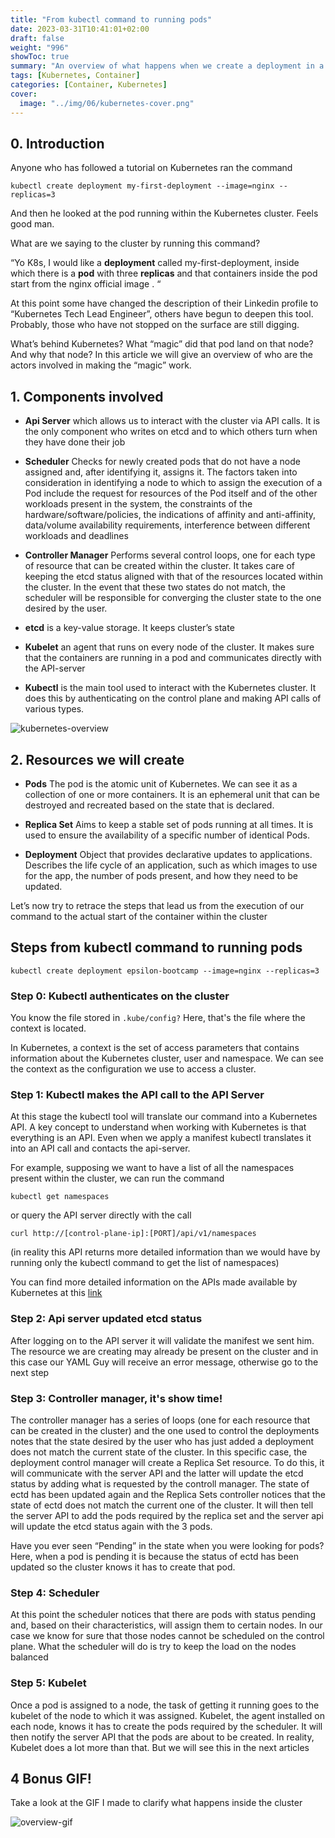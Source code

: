 ```yaml
---
title: "From kubectl command to running pods"
date: 2023-03-31T10:41:01+02:00
draft: false
weight: "996"
showToc: true
summary: "An overview of what happens when we create a deployment in a Kubernetes cluster"
tags: [Kubernetes, Container]
categories: [Container, Kubernetes]
cover:
  image: "../img/06/kubernetes-cover.png"
---
```


## 0. Introduction

Anyone who has followed a tutorial on Kubernetes ran the command

```kubectl create deployment my-first-deployment --image=nginx --replicas=3```

And then he looked at the pod running within the Kubernetes cluster. Feels good man.

What are we saying to the cluster by running this command?

“Yo K8s, I would like a **deployment** called my-first-deployment, inside which there is a **pod** with three **replicas** and that containers inside the pod start from the nginx official image . “

At this point some have changed the description of their Linkedin profile to “Kubernetes Tech Lead Engineer”, others have begun to deepen this tool. Probably, those who have not stopped on the surface are still digging.

What’s behind Kubernetes? What “magic” did that pod land on that node? And why that node? In this article we will give an overview of who are the actors involved in making the “magic” work.


## 1. Components involved

- **Api Server** which allows us to interact with the cluster via API calls. It is the only component who writes on etcd and to which others turn when they have done their job

- **Scheduler** Checks for newly created pods that do not have a node assigned and, after identifying it, assigns it. The factors taken into consideration in identifying a node to which to assign the execution of a Pod include the request for resources of the Pod itself and of the other workloads present in the system, the constraints of the hardware/software/policies, the indications of affinity and anti-affinity, data/volume availability requirements, interference between different workloads and deadlines

- **Controller Manager** Performs several control loops, one for each type of resource that can be created within the cluster. It takes care of keeping the etcd status aligned with that of the resources located within the cluster. In the event that these two states do not match, the scheduler will be responsible for converging the cluster state to the one desired by the user.

- **etcd** is a key-value storage. It keeps cluster’s state

- **Kubelet** an agent that runs on every node of the cluster. It makes sure that the containers are running in a pod and communicates directly with the API-server

- **Kubectl** is the main tool used to interact with the Kubernetes cluster. It does this by authenticating on the control plane and making API calls of various types.


![kubernetes-overview](../img/06/kubernetes-overview.png)


## 2. Resources we will create

- **Pods** The pod is the atomic unit of Kubernetes. We can see it as a collection of one or more containers. It is an ephemeral unit that can be destroyed and recreated based on the state that is declared.

- **Replica Set** Aims to keep a stable set of pods running at all times. It is used to ensure the availability of a specific number of identical Pods.

- **Deployment**  Object that provides declarative updates to applications. Describes the life cycle of an application, such as which images to use for the app, the number of pods present, and how they need to be updated.

Let’s now try to retrace the steps that lead us from the execution of our command to the actual start of the container within the cluster

## Steps from kubectl command to running pods
```kubectl create deployment epsilon-bootcamp --image=nginx --replicas=3```

###  Step 0: Kubectl authenticates on the cluster

You know the file stored in ```.kube/config?``` Here, that's the file where the context is located.

In Kubernetes, a context is the set of access parameters that contains information about the Kubernetes cluster, user and namespace. We can see the context as the configuration we use to access a cluster.

### Step 1: Kubectl makes the API call to the API Server

At this stage the kubectl tool will translate our command into a Kubernetes API. A key concept to understand when working with Kubernetes is that everything is an API. Even when we apply a manifest kubectl translates it into an API call and contacts the api-server.

For example, supposing we want to have a list of all the namespaces present within the cluster, we can run the command

```kubectl get namespaces```

or query the API server directly with the call

```curl http://[control-plane-ip]:[PORT]/api/v1/namespaces```

(in reality this API returns more detailed information than we would have by running only the kubectl command to get the list of namespaces)

You can find more detailed information on the APIs made available by Kubernetes at this [link](https://kubernetes.io/docs/concepts/overview/kubernetes-api/)

### Step 2: Api server updated etcd status

After logging on to the API server it will validate the manifest we sent him. The resource we are creating may already be present on the cluster and in this case our YAML Guy will receive an error message, otherwise go to the next step

### Step 3: Controller manager, it's show time!

The controller manager has a series of loops (one for each resource that can be created in the cluster) and the one used to control the deployments notes that the state desired by the user who has just added a deployment does not match the current state of the cluster. In this specific case, the deployment control manager will create a Replica Set resource. To do this, it will communicate with the server API and the latter will update the etcd status by adding what is requested by the controll manager. The state of ectd has been updated again and the Replica Sets controller notices that the state of ectd does not match the current one of the cluster. It will then tell the server API to add the pods required by the replica set and the server api will update the etcd status again with the 3 pods.

Have you ever seen “Pending” in the state when you were looking for pods? Here, when a pod is pending it is because the status of ectd has been updated so the cluster knows it has to create that pod.

### Step 4: Scheduler

At this point the scheduler notices that there are pods with status pending and, based on their characteristics, will assign them to certain nodes. In our case we know for sure that those nodes cannot be scheduled on the control plane. What the scheduler will do is try to keep the load on the nodes balanced

### Step 5: Kubelet

Once a pod is assigned to a node, the task of getting it running goes to the kubelet of the node to which it was assigned. Kubelet, the agent installed on each node, knows it has to create the pods required by the scheduler. It will then notify the server API that the pods are about to be created. In reality, Kubelet does a lot more than that. But we will see this in the next articles 

## 4 Bonus GIF!

Take a look at the GIF I made to clarify what happens inside the cluster

![overview-gif](../img/06/overview.gif)